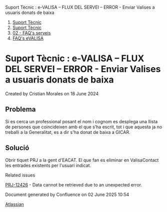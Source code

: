 Suport Tècnic : e-VALISA – FLUX DEL SERVEI – ERROR - Enviar Valises a usuaris donats de baixa  

1.  [Suport Tècnic](index.md)
2.  [Suport Tècnic](13893782.md)
3.  [02 - FAQ's serveis](26313393.md)
4.  [FAQ's eVALISA](28705569.md)

Suport Tècnic : e-VALISA – FLUX DEL SERVEI – ERROR - Enviar Valises a usuaris donats de baixa
=============================================================================================

Created by Cristian Morales on 18 June 2024

Problema
--------

Si es cerca un professional posant el nom i cognom es desplega una llista de persones que coincideixen amb el que s’ha escrit, tot i que aquesta ja no treballi a la Generalitat, es a dir s'ha donat de baixa a GICAR.

Solució
-------

Obrir tiquet PRJ a la gent d'EACAT. El que fan es eliminar en ValisaContact les entrades existents per l'usuari indicat.

  

Related issues

[PRJ-12426](https://contacte.aoc.cat/browse/PRJ-12426?src=confmacro) - Data cannot be retrieved due to an unexpected error.

Document generated by Confluence on 02 June 2025 10:54

[Atlassian](http://www.atlassian.com/)